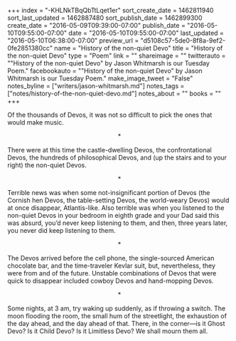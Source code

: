+++
index = "-KHLNkTBqQbTtLqet1er"
sort_create_date = 1462811940
sort_last_updated = 1462887480
sort_publish_date = 1462899300
create_date = "2016-05-09T09:39:00-07:00"
publish_date = "2016-05-10T09:55:00-07:00"
date = "2016-05-10T09:55:00-07:00"
last_updated = "2016-05-10T06:38:00-07:00"
preview_url = "d5108c57-5de0-8f8a-9ef2-0fe2851380cc"
name = "History of the non-quiet Devo"
title = "History of the non-quiet Devo"
type = "Poem"
link = ""
shareimage = ""
twitterauto = "\"History of the non-quiet Devo\" by Jason Whitmarsh is our Tuesday Poem."
facebookauto = "\"History of the non-quiet Devo\" by Jason Whitmarsh is our Tuesday Poem."
make_image_tweet = "False"
notes_byline = ["writers/jason-whitmarsh.md"]
notes_tags = ["notes/history-of-the-non-quiet-devo.md"]
notes_about = ""
books = ""
+++
<p class="prose-poem">Of the thousands of Devos, it was not so difficult to pick the ones that would make music.</p>

<div style="text-align:center;">&ast;</div>

<p class="prose-poem">There were at this time the castle-dwelling Devos, the confrontational Devos, the hundreds of philosophical Devos, and (up the stairs and to your right) the non-quiet Devos.</p>

<div style="text-align:center;">&ast;</div>

<p class="prose-poem">Terrible news was when some not-insignificant portion of Devos (the Cornish hen Devos, the table-setting Devos, the world-weary Devos) would at once disappear, Atlantis-like. Also terrible was when you listened to the non-quiet Devos in your bedroom in eighth grade and your Dad said this was absurd, you’d never keep listening to them, and then, three years later, you never did keep listening to them.</p>

<div style="text-align:center;">&ast;</div>

<p class="prose-poem">The Devos arrived before the cell phone, the single-sourced American chocolate bar, and the time-traveler Kevlar suit, but, nevertheless, they were from and of the future. Unstable combinations of Devos that were quick to disappear included cowboy Devos and hand-mopping Devos.</p>

<div style="text-align:center;">&ast;</div>

<p class="prose-poem">Some nights, at 3 am, try waking up suddenly, as if throwing a switch. The moon flooding the room, the small hum of the streetlight, the exhaustion of the day ahead, and the day ahead of that. There, in the corner—is it Ghost Devo? Is it Child Devo? Is it Limitless Devo? We shall mourn them all.</p>